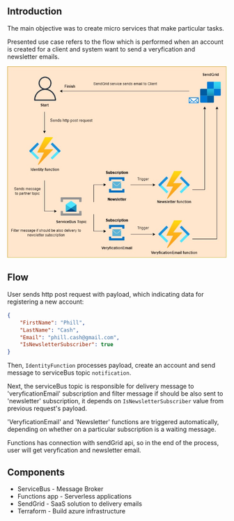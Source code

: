 ## Introduction
The main objective was to create micro services that make particular tasks.

Presented use case refers to the flow which is performed when an account is created for a client and system want to send a veryfication and newsletter emails.

![Diagram](.github/img/diagram.jpg)

## Flow
User sends http post request with payload, which indicating data for registering a new account:
```json
{
    "FirstName": "Phill",
    "LastName": "Cash",
    "Email": "phill.cash@gmail.com",
    "IsNewsletterSubscriber": true
}
```
Then, `IdentityFunction` processes payload, create an account and send message to serviceBus topic `notification`.

Next, the serviceBus topic is responsible for delivery message to 'veryficationEmail' subscription and filter message if should be also sent to 'newsletter' subscription, it depends on `IsNewsletterSubscriber` value from previous request's payload.

'VeryficationEmail' and 'Newsletter' functions are triggered automatically, depending on whether on a particular subscription is a waiting message. 

Functions has connection with sendGrid api, so in the end of the process, user will get veryfication and newsletter email.  

## Components
* ServiceBus - Message Broker
* Functions app - Serverless applications
* SendGrid - SaaS solution to delivery emails
* Terraform - Build azure infrastructure